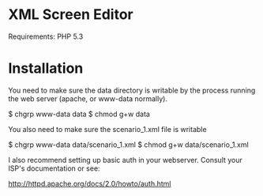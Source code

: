XML Screen Editor
=================

Requirements:
  PHP 5.3

Installation 
============

You need to make sure the data directory is writable by the process running the web server (apache, or www-data normally).

  $ chgrp www-data data
  $ chmod g+w data

You also need to make sure the scenario_1.xml file is writable

  $ chgrp www-data data/scenario_1.xml
  $ chmod g+w data/scenario_1.xml

I also recommend setting up basic auth in your webserver. Consult your ISP's documentation or see:

  http://httpd.apache.org/docs/2.0/howto/auth.html

